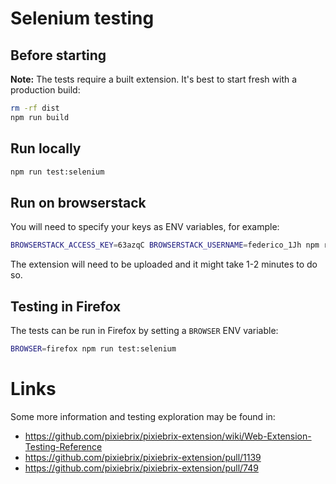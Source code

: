 # Selenium testing

## Before starting

**Note:** The tests require a built extension. It's best to start fresh with a production build:

```sh
rm -rf dist
npm run build
```

## Run locally

```sh
npm run test:selenium
```

## Run on browserstack

You will need to specify your keys as ENV variables, for example:

```sh
BROWSERSTACK_ACCESS_KEY=63azqC BROWSERSTACK_USERNAME=federico_1Jh npm run test:selenium
```

The extension will need to be uploaded and it might take 1-2 minutes to do so.

## Testing in Firefox

The tests can be run in Firefox by setting a `BROWSER` ENV variable:

```sh
BROWSER=firefox npm run test:selenium
```

# Links

Some more information and testing exploration may be found in:

- https://github.com/pixiebrix/pixiebrix-extension/wiki/Web-Extension-Testing-Reference
- https://github.com/pixiebrix/pixiebrix-extension/pull/1139
- https://github.com/pixiebrix/pixiebrix-extension/pull/749
